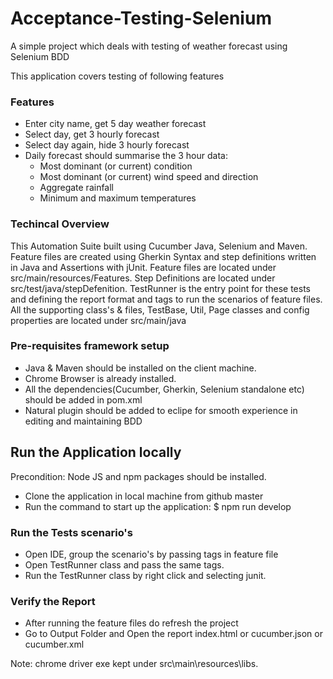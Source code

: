 # Acceptance-Testing-Selenium

A simple project which deals with testing of weather forecast using Selenium BDD

This application covers testing of following features 
### Features
* Enter city name, get 5 day weather forecast
* Select day, get 3 hourly forecast
* Select day again, hide 3 hourly forecast
* Daily forecast should summarise the 3 hour data:
  * Most dominant (or current) condition
  * Most dominant (or current) wind speed and direction
  * Aggregate rainfall
  * Minimum and maximum temperatures

### Techincal Overview

This Automation Suite built using Cucumber Java, Selenium and Maven.
Feature files are created using Gherkin Syntax and step definitions written in Java and Assertions with jUnit.
Feature files are located under src/main/resources/Features.
Step Definitions are located under src/test/java/stepDefenition.
TestRunner is the entry point for these tests and defining the report format and tags to run the scenarios of feature files.
All the supporting class's & files, TestBase, Util, Page classes and config properties are located under src/main/java

### Pre-requisites framework setup
* Java & Maven  should be installed on the client machine.
* Chrome Browser is already installed.
* All the dependencies(Cucumber, Gherkin, Selenium standalone etc) should be added in pom.xml
* Natural plugin should be added to eclipe for smooth experience in editing and maintaining BDD 

## Run the Application locally
Precondition: Node JS and npm packages should be installed.
* Clone the application in local machine from github master
* Run the command to start up the application:
  $ npm run develop
    
### Run the Tests scenario's 
* Open IDE, group the scenario's by passing tags in feature file 
* Open TestRunner class and pass the same tags.
* Run the TestRunner class by right click and selecting junit.

### Verify the Report
* After running the feature files do refresh the project
* Go to Output Folder and Open the report index.html or cucumber.json or cucumber.xml

Note: chrome driver exe kept under src\main\resources\libs.